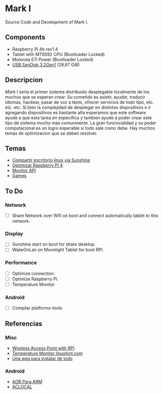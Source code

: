 # Mark I
Source Code and Development of Mark I.

## Components
- Raspberry Pi 4b rev1.4
- Tablet with MT6592 CPU (Bootloader Locked)
- Motorola E7i Power (Bootloader Locked)
- [USB SanDisk 3.2Gen1](./USB1.md) (28,67 GiB)
## Descripcion

*Mark I* seria el primer sistema distribuido desplegable localmente de los muchos que se esperan crear. Su cometido es asistir, ayudar, traducir idiomas, hackear, pasar de voz a texto, ofrecer servicios de todo tipo, etc. etc. etc. Si bien la complejidad de desplegar en distintos dispositivos e ir agregando dispositivos es bastante alta esperamos que este software ayude a que esta tarea en especifica y tambien ayude a poder crear este tipo de sistema mucho mas comunmente. La gran funcionalidad y su poder computacional es un logro esperable si todo sale como debe. Hay muchos temas de optimizacion que se deben resolver.

## Temas
- [Compartir escritorio linux via Sunshine](./SHARING_DESKTOP.md)
- [Optimizar Raspberry PI 4](./RPI_BOOST.md)
- [Monitor API](./MONITOR_API.md)
- [Games](./GAMES.md)

## To Do

### Network
- [ ] Share Network over Wifi on boot and connect automatically tablet to this network.

### Display
- [ ] Sunshine start on boot for share desktop.
- [ ] WakeOnLan on Moonlight Tablet for boot RPI.

### Performance
- [ ] Optimize connection.
- [ ] Optimize Raspberry Pi.
- [ ] Temperature Monitor

### Android
- [ ] Compilar platforms-tools

## Referencias

### Misc
- [Wireless Access Point with RPI](https://thepi.io/how-to-use-your-raspberry-pi-as-a-wireless-access-point/)
- [Temperature Monitor linuxhint.com](https://linuxhint.com/raspberry_pi_temperature_monitor/)
- [Una wea para instalar de todo](https://github.com/jmcerrejon/PiKISS)

### Android
- [ADB Para ARM](https://github.com/qhuyduong/arm_adb)
- [ACLOCAL](https://stackoverflow.com/questions/33278928/how-to-overcome-aclocal-1-15-is-missing-on-your-system-warning)
